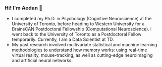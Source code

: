 ### Hi! I'm Aedan 👋
- I completed my Ph.D. in Psychology (Cognitive Neuroscience) at the University of Toronto, before heading to Western University for a BrainsCAN Postdoctoral Fellowship (Computational Neuroscience). I went back to the University of Toronto as a Postdoctoral Fellow temporarily. Currently, I am a Data Scientist at TD.
- My past research involved multivariate statistical and machine learning methodologies to understand how memory works: using real-time virtual reality, mouse-tracking, as well as cutting-edge neuroimaging and artificial neural networks.

